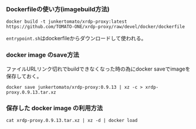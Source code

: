 ### Dockerfileの使い方(imagebuild方法)
```
docker build -t junkertomato/xrdp-proxy:latest https://github.com/TOMATO-ONE/xrdp-proxy/raw/devel/docker/dockerfile
```
`entrypoint.sh`はdockerfileからダウンロードして使われる。

### docker image のsave方法
ファイルURLリンク切れでbuildできなくなった時の為にdocker saveでimageを保存しておく。
```
docker save junkertomato/xrdp-proxy:0.9.13 | xz -c > xrdp-proxy.0.9.13.tar.xz
```
### 保存した docker image の利用方法
```
cat xrdp-proxy.0.9.13.tar.xz | xz -d | docker load
```
